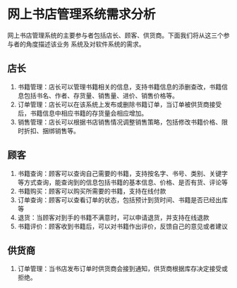 # 网上书店管理系统需求分析

网上书店管理系统的主要参与者包括店长、顾客、供货商。下面我们将从这三个参与者的角度描述该业务
系统及对软件系统的需求。

## 店长

1. 书籍管理：店长可以管理书籍相关的信息，支持书籍信息的添删查改，书籍信息包括书名、作者、存货量、销售量、进价、销售价格等。
2. 订单管理：店长可以在该系统上发布或删除书籍订单，当订单被供货商接受后，书籍信息中相应书籍的存货量会相应增加。
3. 销售管理：店长可以根据书店销售情况调整销售策略，包括修改书籍价格、限时折扣、捆绑销售等。

## 顾客

1. 书籍查询：顾客可以查询自己需要的书籍，支持按名字、书号、类别、关键字等方式查询，能查询到的信息包括书籍的基本信息、价格、是否有货、评论等
2. 书籍购买：顾客可以购买所需要的书籍，支持在线付款
3. 订单查询：顾客可以查看订单的状态，包括预计到货时间、书籍是否已经出库等
4. 退货：当顾客对到手的书籍不满意时，可以申请退货，并支持在线退款
5. 书籍评价：顾客收到书籍后，可以对书籍作出评价，反馈自己的意见或者建议

## 供货商

1. 订单管理：当书店发布订单时供货商会接到通知，供货商根据库存决定接受或拒绝。